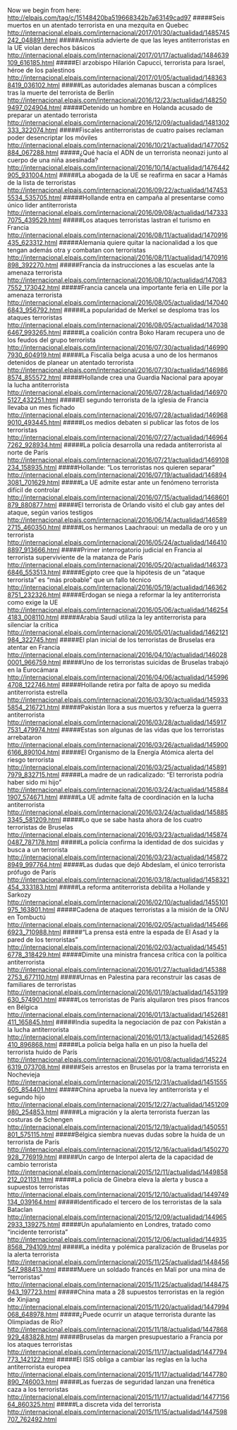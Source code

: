 Now we begin from here: http://elpais.com/tag/c/15148420ba519668342b7a63149cad97
#####Seis muertos en un atentado terrorista en una mezquita en Quebec 
http://internacional.elpais.com/internacional/2017/01/30/actualidad/1485745242_048891.html
#####Amnistía advierte de que las leyes antiterroristas en la UE violan derechos básicos 
http://internacional.elpais.com/internacional/2017/01/17/actualidad/1484639109_616185.html
#####El arzobispo Hilarión Capucci, terrorista para Israel, héroe de los palestinos 
http://internacional.elpais.com/internacional/2017/01/05/actualidad/1483638419_036102.html
#####Las autoridades alemanas buscan a cómplices tras la muerte del terrorista de Berlín 
http://internacional.elpais.com/internacional/2016/12/23/actualidad/1482509497_024904.html
#####Detenido un hombre en Holanda acusado de preparar un atentado terrorista 
http://internacional.elpais.com/internacional/2016/12/09/actualidad/1481302333_322074.html
#####Fiscales antiterroristas de cuatro países reclaman poder desencriptar los móviles 
http://internacional.elpais.com/internacional/2016/10/21/actualidad/1477052884_067288.html
#####¿Qué hacía el ADN de un terrorista neonazi junto al cuerpo de una niña asesinada? 
http://internacional.elpais.com/internacional/2016/10/14/actualidad/1476442905_931004.html
#####La abogada de la UE se reafirma en sacar a Hamás de la lista de terroristas 
http://internacional.elpais.com/internacional/2016/09/22/actualidad/1474535534_535705.html
#####Hollande entra en campaña al presentarse como único líder antiterrorista 
http://internacional.elpais.com/internacional/2016/09/08/actualidad/1473337075_439529.html
#####Los ataques terroristas lastran el turismo en Francia 
http://internacional.elpais.com/internacional/2016/08/11/actualidad/1470916435_623312.html
#####Alemania quiere quitar la nacionalidad a los que tengan además otra y combatan con terroristas 
http://internacional.elpais.com/internacional/2016/08/11/actualidad/1470916898_392270.html
#####Francia da instrucciones a las escuelas ante la amenaza terrorista 
http://internacional.elpais.com/internacional/2016/08/10/actualidad/1470837552_173042.html
#####Francia cancela una importante feria en Lille por la amenaza terrorista 
http://internacional.elpais.com/internacional/2016/08/05/actualidad/1470406843_956792.html
#####La popularidad de Merkel se desploma tras los ataques terroristas 
http://internacional.elpais.com/internacional/2016/08/05/actualidad/1470386467_993265.html
#####La coalición contra Boko Haram recupera uno de los feudos del grupo terrorista 
http://internacional.elpais.com/internacional/2016/07/30/actualidad/1469907930_604919.html
#####La Fiscalía belga acusa a uno de los hermanos detenidos de planear un atentado terrorista 
http://internacional.elpais.com/internacional/2016/07/30/actualidad/1469868574_855572.html
#####Hollande crea una Guardia Nacional para apoyar la lucha antiterrorista 
http://internacional.elpais.com/internacional/2016/07/28/actualidad/1469705127_432251.html
#####El segundo terrorista de la iglesia de Francia llevaba un mes fichado 
http://internacional.elpais.com/internacional/2016/07/28/actualidad/1469689010_493445.html
#####Los medios debaten si publicar las fotos de los terroristas 
http://internacional.elpais.com/internacional/2016/07/27/actualidad/1469647262_928934.html
#####La policía desarrolla una redada antiterrorista al norte de París 
http://internacional.elpais.com/internacional/2016/07/21/actualidad/1469108234_158935.html
#####Hollande: “Los terroristas nos quieren separar” 
http://internacional.elpais.com/internacional/2016/07/19/actualidad/1468943081_701629.html
#####La UE admite estar ante un fenómeno terrorista difícil de controlar 
http://internacional.elpais.com/internacional/2016/07/15/actualidad/1468601879_880877.html
#####El terrorista de Orlando visitó el club gay antes del ataque, según varios testigos 
http://internacional.elpais.com/internacional/2016/06/14/actualidad/1465892715_460350.html
#####Los hermanos Laachraoui: un medalla de oro y un terrorista 
http://internacional.elpais.com/internacional/2016/05/24/actualidad/1464108897_913666.html
#####Primer interrogatorio judicial en Francia al terrorista superviviente de la matanza de París 
http://internacional.elpais.com/internacional/2016/05/20/actualidad/1463736846_553513.html
#####Egipto cree que la hipótesis de un “ataque terrorista” es “más probable” que un fallo técnico 
http://internacional.elpais.com/internacional/2016/05/19/actualidad/1463628751_232326.html
#####Erdogan se niega a reformar la ley antiterrorista como exige la UE 
http://internacional.elpais.com/internacional/2016/05/06/actualidad/1462544183_008110.html
#####Arabia Saudí utiliza la ley antiterrorista para silenciar la crítica 
http://internacional.elpais.com/internacional/2016/05/01/actualidad/1462121984_322745.html
#####El plan inicial de los terroristas de Bruselas era atentar en Francia 
http://internacional.elpais.com/internacional/2016/04/10/actualidad/1460280001_966759.html
#####Uno de los terroristas suicidas de Bruselas trabajó en la Eurocámara 
http://internacional.elpais.com/internacional/2016/04/06/actualidad/1459964708_122746.html
#####Hollande retira por falta de apoyo su medida antiterrorista estrella 
http://internacional.elpais.com/internacional/2016/03/30/actualidad/1459335854_216721.html
#####Pakistán llora a sus muertos y refuerza la guerra antiterrorista 
http://internacional.elpais.com/internacional/2016/03/28/actualidad/1459177531_479974.html
#####Estas son algunas de las vidas que los terroristas arrebataron 
http://internacional.elpais.com/internacional/2016/03/26/actualidad/1459006166_890104.html
#####El Organismo de la Energía Atómica alerta del riesgo terrorista 
http://internacional.elpais.com/internacional/2016/03/25/actualidad/1458917979_832715.html
#####La madre de un radicalizado: “El terrorista podría haber sido mi hijo” 
http://internacional.elpais.com/internacional/2016/03/24/actualidad/1458841907_574671.html
#####La UE admite falta de coordinación en la lucha antiterrorista 
http://internacional.elpais.com/internacional/2016/03/24/actualidad/1458853345_581209.html
#####Lo que se sabe hasta ahora de los cuatro terroristas de Bruselas 
http://internacional.elpais.com/internacional/2016/03/23/actualidad/1458740487_787178.html
#####La policía confirma la identidad de dos suicidas y busca a un terrorista 
http://internacional.elpais.com/internacional/2016/03/23/actualidad/1458728949_997764.html
#####Las dudas que dejó Abdeslam, el único terrorista prófugo de París 
http://internacional.elpais.com/internacional/2016/03/18/actualidad/1458321454_333183.html
#####La reforma antiterrorista debilita a Hollande y Sarkozy 
http://internacional.elpais.com/internacional/2016/02/10/actualidad/1455101975_163801.html
#####Cadena de ataques terroristas a la misión de la ONU en Tombuctú 
http://internacional.elpais.com/internacional/2016/02/05/actualidad/1454666923_710988.html
#####“La prensa está entre la espada de El Asad y la pared de los terroristas” 
http://internacional.elpais.com/internacional/2016/02/03/actualidad/1454516778_318429.html
#####Dimite una ministra francesa crítica con la política antiterrorista 
http://internacional.elpais.com/internacional/2016/01/27/actualidad/1453882753_677110.html
#####Urnas en Palestina para reconstruir las casas de familiares de terroristas 
http://internacional.elpais.com/internacional/2016/01/19/actualidad/1453199630_574901.html
#####Los terroristas de París alquilaron tres pisos francos en Bélgica 
http://internacional.elpais.com/internacional/2016/01/13/actualidad/1452681411_165845.html
#####India supedita la negociación de paz con Pakistán a la lucha antiterrorista 
http://internacional.elpais.com/internacional/2016/01/13/actualidad/1452685410_896868.html
#####La policía belga halla en un piso la huella del terrorista huido de París 
http://internacional.elpais.com/internacional/2016/01/08/actualidad/1452246319_073708.html
#####Seis arrestos en Bruselas por la trama terrorista en Nochevieja 
http://internacional.elpais.com/internacional/2015/12/31/actualidad/1451555605_854401.html
#####China aprueba la nueva ley antiterrorista y el segundo hijo 
http://internacional.elpais.com/internacional/2015/12/27/actualidad/1451209980_254853.html
#####La migración y la alerta terrorista fuerzan las costuras de Schengen 
http://internacional.elpais.com/internacional/2015/12/19/actualidad/1450551801_575115.html
#####Bélgica siembra nuevas dudas sobre la huida de un terrorista de París 
http://internacional.elpais.com/internacional/2015/12/16/actualidad/1450270928_776919.html
#####Un cargo de Interpol alerta de la capacidad de cambio terrorista 
http://internacional.elpais.com/internacional/2015/12/11/actualidad/1449858212_021131.html
#####La policía de Ginebra eleva la alerta y busca a supuestos terroristas 
http://internacional.elpais.com/internacional/2015/12/10/actualidad/1449749134_039164.html
#####Identificado el tercero de los terroristas de la sala Bataclan 
http://internacional.elpais.com/internacional/2015/12/09/actualidad/1449652933_139275.html
#####Un apuñalamiento en Londres, tratado como “incidente terrorista” 
http://internacional.elpais.com/internacional/2015/12/06/actualidad/1449358568_794109.html
#####La inédita y polémica paralización de Bruselas por la alerta terrorista 
http://internacional.elpais.com/internacional/2015/11/25/actualidad/1448456547_988413.html
#####Muere un soldado francés en Malí por una mina de “terroristas” 
http://internacional.elpais.com/internacional/2015/11/25/actualidad/1448475943_197723.html
#####China mata a 28 supuestos terroristas en la región de Xinjiang 
http://internacional.elpais.com/internacional/2015/11/20/actualidad/1447994068_648978.html
#####¿Puede ocurrir un ataque terrorista durante las Olimpiadas de Río? 
http://internacional.elpais.com/internacional/2015/11/18/actualidad/1447868929_483828.html
#####Bruselas da margen presupuestario
a Francia por los ataques terroristas 
http://internacional.elpais.com/internacional/2015/11/17/actualidad/1447794773_142122.html
#####El ISIS obliga a cambiar las reglas en la lucha antiterrorista europea 
http://internacional.elpais.com/internacional/2015/11/17/actualidad/1447780890_746003.html
#####Las fuerzas de seguridad lanzan una frenética caza a los terroristas 
http://internacional.elpais.com/internacional/2015/11/17/actualidad/1447715664_860325.html
#####La discreta vida del terrorista 
http://internacional.elpais.com/internacional/2015/11/15/actualidad/1447598707_762492.html
